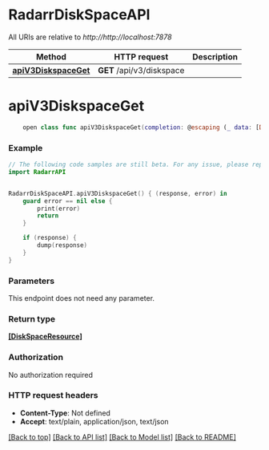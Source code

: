 # RadarrDiskSpaceAPI

All URIs are relative to *http://http://localhost:7878*

Method | HTTP request | Description
------------- | ------------- | -------------
[**apiV3DiskspaceGet**](RadarrDiskSpaceAPI.md#apiv3diskspaceget) | **GET** /api/v3/diskspace | 


# **apiV3DiskspaceGet**
```swift
    open class func apiV3DiskspaceGet(completion: @escaping (_ data: [DiskSpaceResource]?, _ error: Error?) -> Void)
```



### Example
```swift
// The following code samples are still beta. For any issue, please report via http://github.com/OpenAPITools/openapi-generator/issues/new
import RadarrAPI


RadarrDiskSpaceAPI.apiV3DiskspaceGet() { (response, error) in
    guard error == nil else {
        print(error)
        return
    }

    if (response) {
        dump(response)
    }
}
```

### Parameters
This endpoint does not need any parameter.

### Return type

[**[DiskSpaceResource]**](DiskSpaceResource.md)

### Authorization

No authorization required

### HTTP request headers

 - **Content-Type**: Not defined
 - **Accept**: text/plain, application/json, text/json

[[Back to top]](#) [[Back to API list]](../README.md#documentation-for-api-endpoints) [[Back to Model list]](../README.md#documentation-for-models) [[Back to README]](../README.md)

